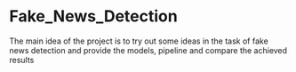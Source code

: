 # Fake_News_Detection

The main idea of the project is to try out some ideas in the task of fake news detection and provide the models, pipeline and compare the achieved results
